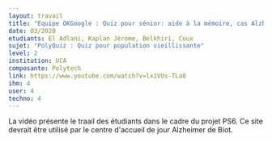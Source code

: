 ```yaml
---
layout: travail 
title: "Equipe OKGoogle : Quiz pour sénior: aide à la mémoire, cas Alzheimer"
date: 03/2020
etudiants: El Adlani, Kaplan Jérome, Belkhiri, Coux
sujet: "PolyQuiz : Quiz pour population vieillissante"
level: 2
institution: UCA
composante: Polytech
link: https://www.youtube.com/watch?v=lx1VUs-TLa8
ihm: 4
user: 4
techno: 4
---
```


La vidéo présente le traail des étudiants dans le cadre du projet PS6.
Ce site devrait être utilisé par le centre d'accueil de jour Alzheimer de Biot. 